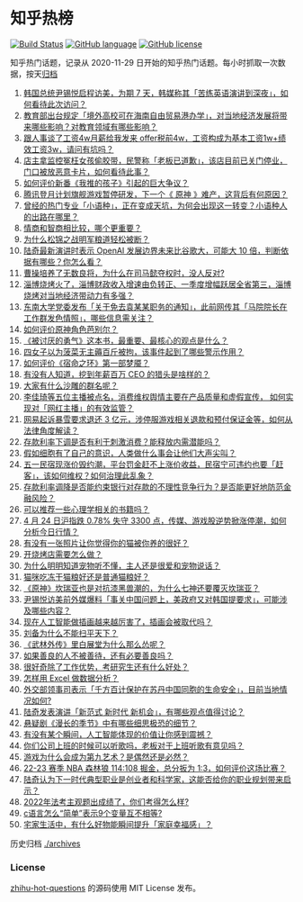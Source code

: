 # 知乎热榜
[![Build Status](https://github.com/ToWeLong/zhihu-hot-questions/workflows/CI/badge.svg)](https://github.com/ToWeLong/zhihu-hot-questions/actions)
[![GitHub language](https://img.shields.io/badge/language-golang-orange.svg)](https://golang.org/)
[![GitHub license](https://img.shields.io/github/license/ToWeLong/zhihu-hot-questions)](https://github.com/ToWeLong/zhihu-hot-questions/blob/main/LICENSE)

知乎热门话题，记录从 2020-11-29 日开始的知乎热门话题。每小时抓取一次数据，按天[归档](./archives)

<!-- BEGIN -->

1. [韩国总统尹锡悦启程访美，为期 7 天，韩媒称其「苦练英语演讲到深夜」，如何看待此次访问？](https://www.zhihu.com/question/597450441)
1. [教育部出台规定「境外高校可在海南自由贸易港办学」，对当地经济发展将带来哪些影响？对教育领域有哪些影响？](https://www.zhihu.com/question/597478488)
1. [跟人事谈了工资4w月薪给我发来 offer税前4w，工资构成为基本工资1w+绩效工资3w，请问有坑吗？](https://www.zhihu.com/question/597192299)
1. [店主拿监控冤枉女孩偷胶带，民警称「老板已道歉」，该店目前已关门停业，门口被放恶意卡片，如何看待此事？](https://www.zhihu.com/question/597247083)
1. [如何评价新番《我推的孩子》引起的巨大争议？](https://www.zhihu.com/question/595837646)
1. [腾讯登月计划旗舰游戏暂停研发，下一个《 原神 》难产，这背后有何原因？](https://www.zhihu.com/question/597442132)
1. [曾经的热门专业「小语种」，正在变成天坑，为何会出现这一转变？小语种人的出路在哪里？](https://www.zhihu.com/question/597419112)
1. [情商和智商相比较，哪个更重要？](https://www.zhihu.com/question/597148264)
1. [为什么松锦之战明军粮道轻松被断？](https://www.zhihu.com/question/595927906)
1. [陆奇最新演讲时表示 OpenAI 发展边界未来比谷歌大，可能大 10 倍，判断依据有哪些？你怎么看？](https://www.zhihu.com/question/597428103)
1. [曹操培养了无数良将，为什么在司马懿夺权时，没人反对?](https://www.zhihu.com/question/597213215)
1. [淄博烧烤火了，淄博财政收入增速由负转正、一季度增幅跃居全省第三，淄博烧烤对当地经济带动力有多强？](https://www.zhihu.com/question/596730648)
1. [东南大学党委发布「关于免去袁某某职务的通知」，此前网传其「马院院长在工作群发色情照」，哪些信息需关注？](https://www.zhihu.com/question/597485495)
1. [如何评价原神角色芭别尔？](https://www.zhihu.com/question/579341337)
1. [《被讨厌的勇气》这本书，最重要、最核心的观点是什么？](https://www.zhihu.com/question/573595402)
1. [四女子以为菠菜无主薅百斤被拘，该事件起到了哪些警示作用？](https://www.zhihu.com/question/597225887)
1. [如何评价《宿命之环》第一部梦魇？](https://www.zhihu.com/question/597451479)
1. [有没有人知道，挖到年薪百万 CEO 的猎头是啥样的？](https://www.zhihu.com/question/595123828)
1. [大家有什么沙雕的群名呢？](https://www.zhihu.com/question/391360898)
1. [李佳琦等五位主播被点名，消费维权舆情主要在产品质量和虚假宣传， 如何实现对「网红主播」的有效监管？](https://www.zhihu.com/question/597445894)
1. [网易起诉暴雪要求退还 3 亿元，涉停服游戏相关退款和预付保证金等，如何从法律角度解读？](https://www.zhihu.com/question/597460920)
1. [存款利率下调是否有利于刺激消费？能释放内需潜能吗？](https://www.zhihu.com/question/597096895)
1. [假如细胞有了自己的意识，人类做什么事会让他们大声尖叫？](https://www.zhihu.com/question/597270717)
1. [五一民宿现涨价毁约潮，平台罚金赶不上涨价收益，民宿宁可违约也要「赶客」，该如何维权？如何治理此乱象？](https://www.zhihu.com/question/597430133)
1. [存款利率调降是否能约束银行对存款的不理性竞争行为？是否能更好地防范金融风险？](https://www.zhihu.com/question/597096860)
1. [可以推荐一些心理学相关的书籍吗？](https://www.zhihu.com/question/591612553)
1. [4 月 24 日沪指跌 0.78% 失守 3300 点，传媒、游戏股逆势掀涨停潮，如何分析今日行情？](https://www.zhihu.com/question/597444710)
1. [有没有一张照片让你觉得你的猫被你养的很好？](https://www.zhihu.com/question/596919746)
1. [开烧烤店需要怎么做？](https://www.zhihu.com/question/331441133)
1. [为什么明明知道宠物听不懂，主人还是很爱和宠物说话？](https://www.zhihu.com/question/596852769)
1. [猫咪吃冻干猫粮好还是普通猫粮好？](https://www.zhihu.com/question/485833243)
1. [《原神》坎瑞亚也是对抗漆黑兽潮的，为什么七神还要覆灭坎瑞亚？](https://www.zhihu.com/question/596689126)
1. [尹锡悦访美前外媒爆料「事关中国问题上，美政府又对韩国提要求」，可能涉及哪些内容？](https://www.zhihu.com/question/597444092)
1. [现在人工智能做插画越来越厉害了，插画会被取代吗？](https://www.zhihu.com/question/597389916)
1. [刘备为什么不能扫平天下？](https://www.zhihu.com/question/596431223)
1. [《武林外传》里白展堂为什么那么怂呢？](https://www.zhihu.com/question/529895441)
1. [如果善良的人不被善待，还有必要善良吗？](https://www.zhihu.com/question/594217538)
1. [很好奇除了工作优势，考研究生还有什么好处？](https://www.zhihu.com/question/507702195)
1. [怎样用 Excel 做数据分析？](https://www.zhihu.com/question/19754722)
1. [外交部领事司表示「千方百计保护在苏丹中国同胞的生命安全」，目前当地情况如何?](https://www.zhihu.com/question/597243299)
1. [陆奇发表演讲「新范式 新时代 新机会」，有哪些观点值得讨论？](https://www.zhihu.com/question/597435854)
1. [悬疑剧《漫长的季节》中有哪些细思极恐的细节？](https://www.zhihu.com/question/595625315)
1. [有没有某个瞬间，人工智能体现的价值让你感到震撼？](https://www.zhihu.com/question/597455881)
1. [你们公司上班的时候可以听歌吗，老板对于上班听歌有意见吗？](https://www.zhihu.com/question/596351181)
1. [游戏为什么会成为第九艺术？是偶然还是必然？](https://www.zhihu.com/question/596748524)
1. [22-23 赛季 NBA 森林狼 114:108 掘金，总分扳为 1:3，如何评价这场比赛？](https://www.zhihu.com/question/597419454)
1. [陆奇认为下一时代典型职业是创业者和科学家，这能否给你的职业规划带来启示？](https://www.zhihu.com/question/597432725)
1. [2022年法考主观题出成绩了，你们考得怎么样?](https://www.zhihu.com/question/597473017)
1. [c语言怎么“简单”表示9个变量互不相等?](https://www.zhihu.com/question/597274781)
1. [宅家生活中，有什么好物能瞬间提升「家庭幸福感」？](https://www.zhihu.com/question/595317516)

<!-- END -->

历史归档 [./archives](./archives)


### License
[zhihu-hot-questions](https://github.com/towelong/zhihu-hot-questions) 的源码使用 MIT License 发布。